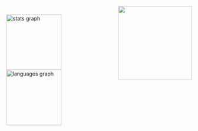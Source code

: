 <img align="right" height="200" src="https://c.tenor.com/8tIYSYOsxtcAAAAd/tenor.gif"  />

###

<div align="left">
  <img src="https://github-readme-stats.vercel.app/api?username=djael-ml&hide_title=false&hide_rank=false&show_icons=true&include_all_commits=false&count_private=true&disable_animations=false&theme=midnight-purple&locale=en&hide_border=true&order=1" height="150" alt="stats graph"  />
  <img src="https://github-readme-stats.vercel.app/api/top-langs?username=djael-ml&locale=en&hide_title=false&layout=compact&card_width=320&langs_count=5&theme=midnight-purple&hide_border=true&order=2&stats_format=bytes" height="150" alt="languages graph"  />
</div>

###
